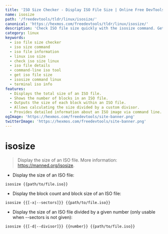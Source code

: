 ```yaml
---
title: 'ISO Size Checker - Display ISO File Size | Online Free DevTools by Hexmos'
name: isosize
path: '/freedevtools/tldr/linux/isosize/'
canonical: 'https://hexmos.com/freedevtools/tldr/linux/isosize/'
description: 'Check ISO file size quickly with the isosize command. Get detailed information including block count and size. Free online tool, no registration required.'
category: linux
keywords:
  - iso file size checker
  - iso size command
  - iso file information
  - linux iso size
  - check iso size linux
  - iso file details
  - command-line iso tool
  - get iso file size
  - isosize command linux
  - terminal iso info
features:
  - Displays the total size of an ISO file.
  - Shows the number of blocks in an ISO file.
  - Outputs the size of each block within an ISO file.
  - Allows calculating the size divided by a custom divisor.
  - Provides detailed information about an ISO image via command line.
ogImage: 'https://hexmos.com/freedevtools/site-banner.png'
twitterImage: 'https://hexmos.com/freedevtools/site-banner.png'
---
```


# isosize

> Display the size of an ISO file.
> More information: <https://manned.org/isosize>.

- Display the size of an ISO file:

`isosize {{path/to/file.iso}}`

- Display the block count and block size of an ISO file:

`isosize {{[-x|--sectors]}} {{path/to/file.iso}}`

- Display the size of an ISO file divided by a given number (only usable when --sectors is not given):

`isosize {{[-d|--divisor]}} {{number}} {{path/to/file.iso}}`
